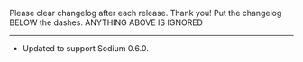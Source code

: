 Please clear changelog after each release.
Thank you!
Put the changelog BELOW the dashes. ANYTHING ABOVE IS IGNORED

-----------------
- Updated to support Sodium 0.6.0.
